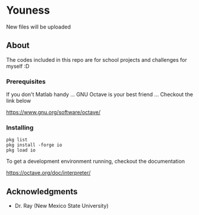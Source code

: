 # Youness

New files will be uploaded

## About

The codes included in this repo are for school projects and challenges for myself :D

### Prerequisites

If you don't Matlab handy ... GNU Octave is your best friend ... Checkout the link below

https://www.gnu.org/software/octave/


### Installing

```
pkg list
pkg install -forge io
pkg load io
```

To get a development environment running, checkout the documentation

https://octave.org/doc/interpreter/

## Acknowledgments

* Dr. Ray (New Mexico State University)

